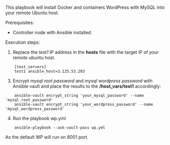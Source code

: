 

This playbook will install Docker and containers WordPress with MySQL into your remote Ubuntu host.



Prerequisites:
  - Controller node with Ansible installed.

Execution steps:

  1. Replace the *test1* IP address in the **hosts** file with the target IP of your remote ubuntu host.
  ```
      [test_servers]
      test1 ansible_host=3.125.53.203
  ```
  3. Encrypt *mysql root password* and *mysql wordpress password* with Ansible vault and place the results to the **/host_vars/test1** accordingly:
  ```
      ansible-vault encrypt_string 'your_mysql_password' --name 'mysql_root_password'
      ansible-vault encrypt_string 'your_wordpress_password' --name 'mysql_wordpress_password'
  ```
  4. Run the playbook wp.yml
  ```
      ansible-playbook --ask-vault-pass wp.yml
  ```
As the default WP will run on 8001 port.
